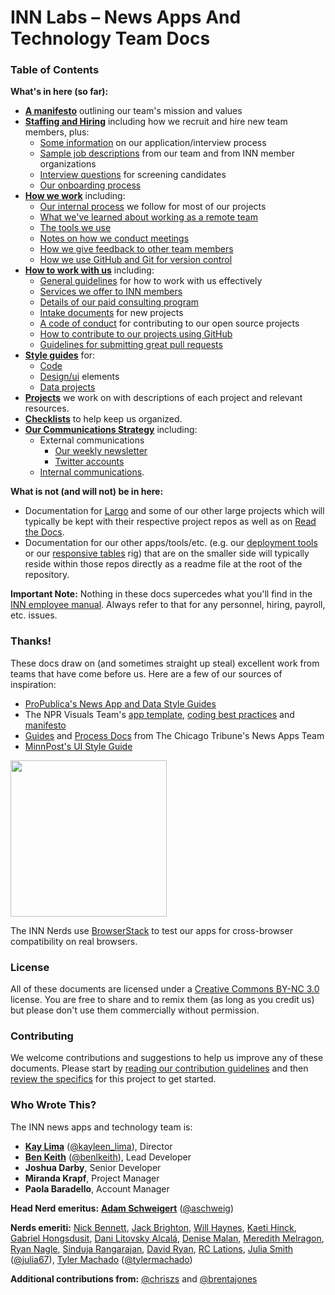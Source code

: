 # INN Labs – News Apps And Technology Team Docs

### Table of Contents

**What's in here (so far):**

-  **[A manifesto](manifesto.md)** outlining our team's mission and values
-  **[Staffing and Hiring](/staffing)** including how we recruit and hire new team members, plus:
    - [Some information](/staffing/hiring/application-process.md) on our application/interview process
	- [Sample job descriptions](/staffing/job-postings/readme.md) from our team and from INN member organizations
	- [Interview questions](/staffing/hiring/interview-questions.md) for screening candidates
	- [Our onboarding process](/staffing/onboarding)
-  **[How we work](/how-we-work)** including:
	- [Our internal process](/how-we-work/process.md) we follow for most of our projects
	- [What we've learned about working as a remote team](/how-we-work/remote-work.md)
	- [The tools we use](/how-we-work/tools.md)
	- [Notes on how we conduct meetings](/how-we-work/meetings.md)
	- [How we give feedback to other team members](/how-we-work/feedback.md)
	- [How we use GitHub and Git for version control](/how-we-work/version-control.md)
-  **[How to work with us](/how-to-work-with-us)** including:
	- [General guidelines](/how-to-work-with-us) for how to work with us effectively
	- [Services we offer to INN members](/how-to-work-with-us/member-services.md)
	- [Details of our paid consulting program](/how-to-work-with-us/consulting/readme.md)
	- [Intake documents](/how-to-work-with-us/intake-procedure.md) for new projects
	- [A code of conduct](/how-to-work-with-us/contributing.md) for contributing to our open source projects
	- [How to contribute to our projects using GitHub](/how-to-work-with-us/via-github.md)
	- [Guidelines for submitting great pull requests](/how-to-work-with-us/pull-requests.md)
-  **[Style guides](/style-guides)** for:
	- [Code](/style-guides/code)
	- [Design/ui](/style-guides/design) elements
	- [Data projects](/style-guides/data)
-  **[Projects](/projects)** we work on with descriptions of each project and relevant resources.
-  **[Checklists](/checklists)** to help keep us organized.
-  **[Our Communications Strategy](/communications)** including:
	-  External communications
		- [Our weekly newsletter](/communications/newsletter)
		- [Twitter accounts](/communications/twitter.md)
	- [Internal communications](/communications/internal-communications).

**What is not (and will not) be in here:**

-  Documentation for [Largo](http://largoproject.org) and some of our other large projects which will typically be kept with their respective project repos as well as on [Read the Docs](https://readthedocs.org/).
-  Documentation for our other apps/tools/etc. (e.g. our [deployment tools](https://github.com/INN/deploy-tools) or our [responsive tables](https://github.com/INN/responsive-tables) rig) that are on the smaller side will typically reside within those repos directly as a readme file at the root of the repository.

**Important Note:** Nothing in these docs supercedes what you'll find in the [INN employee manual](https://docs.google.com/document/d/1MkXPsg6nD3yAfwXWczhscdoze7QhHgsrd_vLK1uQPB4/edit). Always refer to that for any personnel, hiring, payroll, etc. issues.

### Thanks!

These docs draw on (and sometimes straight up steal) excellent work from teams that have come before us. Here are a few of our sources of inspiration:

- [ProPublica's News App and Data Style Guides](https://github.com/propublica/guides)
- The NPR Visuals Team's [app template](https://github.com/nprapps/app-template), [coding best practices](https://github.com/nprapps/bestpractices) and [manifesto](http://blog.apps.npr.org/2014/06/04/how-we-work.html)
- [Guides](https://github.com/newsapps/guides) and [Process Docs](http://blog.apps.chicagotribune.com/2014/03/05/everything-you-ever-wanted-to-know-about-the-news-apps-process/) from The Chicago Tribune's News Apps Team
- [MinnPost's UI Style Guide](https://github.com/MinnPost/minnpost-styles)

[<img src="https://www.browserstack.com/images/layout/browserstack-logo-600x315.png" width=250 />](https://browserstack.com)

The INN Nerds use [BrowserStack](https://browserstack.com) to test our apps for cross-browser compatibility on real browsers. 

### License

All of these documents are licensed under a [Creative Commons BY-NC 3.0](http://creativecommons.org/licenses/by-nc/3.0/) license. You are free to share and to remix them (as long as you credit us) but please don't use them commercially without permission.

### Contributing

We welcome contributions and suggestions to help us improve any of these documents. Please start by [reading our contribution guidelines](/how-to-work-with-us/contributing.md) and then [review the specifics](contributing.md) for this project to get started.

### Who Wrote This?

The INN news apps and technology team is:

-  **[Kay Lima](https://github.com/kaylima)** ([@kayleen_lima](http://twitter.com/kayleen_lima)), Director
-  **[Ben Keith](https://github.com/benlk)** ([@benlkeith](http://twitter.com/benlkeith)), Lead Developer
-  **Joshua Darby**, Senior Developer
-  **Miranda Krapf**, Project Manager
-  **Paola Baradello**, Account Manager

**Head Nerd emeritus:** **[Adam Schweigert](https://github.com/aschweigert)** ([@aschweig](http://twitter.com/aschweig))

**Nerds emeriti:** [Nick Bennett](https://github.com/tothebeat), [Jack Brighton](http://github.com/jackbrighton), [Will Haynes](https://github.com/willhaynes), [Kaeti Hinck](https://github.com/kaeti), [Gabriel Hongsdusit](https://github.com/gabehong), [Dani Litovsky Alcalá](https://github.com/danilito19), [Denise Malan](https://github.com/dnmalan), [Meredith Melragon](https://github.com/meredithinn), [Ryan Nagle](https://github.com/rnagle), [Sinduja Rangarajan](https://github.com/cynduja), [David Ryan](https://github.com/dryanmedia), [RC Lations](https://github.com/rclations), [Julia Smith](https://github.com/julia67) ([@julia67](https://twitter.com/julia67)), [Tyler Machado](https://github.com/tylermachado) ([@tylermachado](https://twitter.com/tylermachado))

**Additional contributions from:** [@chriszs](https://github.com/chriszs) and [@brentajones](https://github.com/brentajones)
